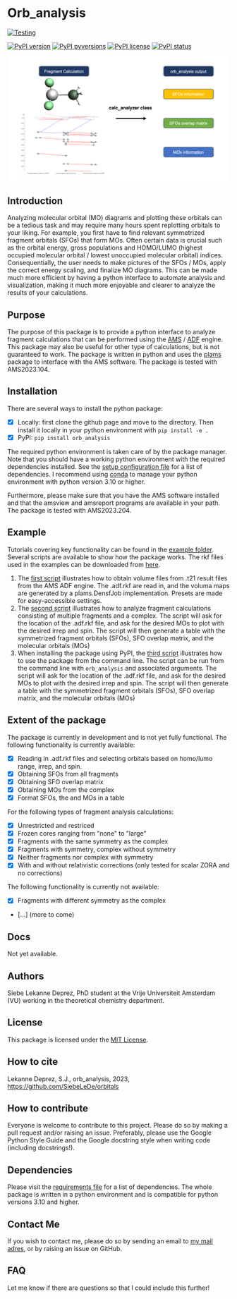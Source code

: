 # Orb_analysis

[![Testing](https://github.com/SiebeLeDe/orbitals/actions/workflows/build_python_versions.yml/badge.svg)](https://github.com/SiebeLeDe/orbitals/actions/workflows/build_python_versions.yml)

<!-- [![Documentation](https://github.com/SiebeLeDe/orbitals/actions/workflows/build_docs.yml/badge.svg)](https://github.com/SiebeLeDe/orbitals/actions/workflows/build_docs.yml) -->

[![PyPI version](https://badge.fury.io/py/orb-analysis.svg)](https://badge.fury.io/py/orb-analysis) [![PyPI pyversions](https://img.shields.io/pypi/pyversions/orb-analysis.svg)](https://pypi.python.org/pypi/orb-analysis/) [![PyPI license](https://img.shields.io/pypi/l/orb-analysis.svg)](https://pypi.python.org/pypi/orb-analysis/) [![PyPI status](https://img.shields.io/pypi/status/orb-analysis.svg)](https://pypi.python.org/pypi/orb-analysis/)

![Overview Figure](docs/_static/Overview_figure.png)

## Introduction

Analyzing molecular orbital (MO) diagrams and plotting these orbitals can be a tedious task and may require many hours spent replotting orbitals to your liking. For example, you first have to find relevant symmetrized fragment orbitals (SFOs) that form MOs. Often certain data is crucial such as the orbital energy, gross populations and HOMO/LUMO (highest occupied molecular orbital / lowest unoccupied molecular orbital) indices. Consequentially, the user needs to make pictures of the SFOs / MOs, apply the correct energy scaling, and finalize MO diagrams. This can be made much more efficient by having a python interface to automate analysis and visualization, making it much more enjoyable and clearer to analyze the results of your calculations.

## Purpose

The purpose of this package is to provide a python interface to analyze fragment calculations that can be performed using the [AMS](https://www.scm.com/doc/AMS/index.html) / [ADF](https://www.scm.com/doc/ADF/index.html) engine. This package may also be useful for other type of calculations, but is not guaranteed to work. The package is written in python and uses the [plams](https://www.scm.com/doc/plams/index.html) package to interface with the AMS software. The package is tested with AMS2023.104.

## Installation

There are several ways to install the python package:

- [X] Locally: first clone the github page and move to the directory. Then install it locally in your python environment with
  ``pip install -e .``
- [X] PyPI: ``pip install orb_analysis``

The required python environment is taken care of by the package manager. Note that you should have a working python environment with the required dependencies installed. See the [setup configuration file](setup.cfg) for a list of dependencies. I recommend using [conda](https://docs.conda.io/en/latest/) to manage your python environment with python version 3.10 or higher.

Furthermore, please make sure that you have the AMS software installed and that the amsview and amsreport programs are available in your path. The package is tested with AMS2023.204.

## Example

Tutorials covering key functionality can be found in the [example folder](scripts). Several scripts are available to show how the package works. The rkf files used in the examples can be downloaded from [here](test/fixtures/rkfs/).

1. The [first script](scripts/densf_example.py) illustrates how to obtain volume files from .t21 result files from the AMS ADF engine. The .adf.rkf are read in, and the voluma maps are generated by a plams.DensfJob implementation. Presets are made for easy-accessible settings.
2. The [second script](scripts/analysis_example.py) illustrates how to analyze fragment calculations consisting of multiple fragments and a complex. The script will ask for the location of the .adf.rkf file, and ask for the desired MOs to plot with the desired irrep and spin. The script will then generate a table with the symmetrized fragment orbitals (SFOs), SFO overlap matrix, and the molecular orbitals (MOs)
3. When installing the package using PyPI, the [third script](scripts/plot_example.py) illustrates how to use the package from the command line. The script can be run from the command line with ``orb_analysis`` and associated arguments. The script will ask for the location of the .adf.rkf file, and ask for the desired MOs to plot with the desired irrep and spin. The script will then generate a table with the symmetrized fragment orbitals (SFOs), SFO overlap matrix, and the molecular orbitals (MOs)

## Extent of the package

The package is currently in development and is not yet fully functional. The following functionality is currently available:

- [X] Reading in .adf.rkf files and selecting orbitals based on homo/lumo range, irrep, and spin.
- [X] Obtaining SFOs from all fragments
- [X] Obtaining SFO overlap matrix
- [X] Obtaining MOs from the complex
- [X] Format SFOs, the and MOs in a table

For the following types of fragment analysis calculations:

- [X] Unrestricted and restriced
- [X] Frozen cores ranging from "none" to "large"
- [X] Fragments with the same symmetry as the complex
- [X] Fragments with symmetry, complex without symmetry
- [X] Neither fragments nor complex with symmetry
- [X] With and without relativistic corrections (only tested for scalar ZORA and no corrections)

The following functionality is currently not available:

- [X] Fragments with different symmetry as the complex

- [...] (more to come)

## Docs

Not yet available.

## Authors

Siebe Lekanne Deprez, PhD student at the Vrije Universiteit Amsterdam (VU) working in the theoretical chemistry department.

## License

This package is licensed under the [MIT License](LICENSE.txt).

## How to cite

Lekanne Deprez, S.J., orb_analysis, 2023, <https://github.com/SiebeLeDe/orbitals>

## How to contribute

Everyone is welcome to contribute to this project. Please do so by making a pull request and/or raising an issue. Preferably, please use the Google Python Style Guide and the Google docstring style when writing code (including docstrings!).

## Dependencies

Please visit the [requirements file](requirements.txt) for a list of dependencies. The whole package is written in a python environment and is compatible for python versions 3.10 and higher.

## Contact Me

If you wish to contact me, please do so by sending an email to [my mail adres](s.j.lekanne.deprez@vu.nl), or by raising an issue on GitHub.

## FAQ

Let me know if there are questions so that I could include this further!
